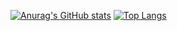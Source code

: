 [![Anurag's GitHub stats](https://github-readme-stats.vercel.app/api?username=ninpei7114)](https://github.com/anuraghazra/github-readme-stats)
[![Top Langs](https://github-readme-stats.vercel.app/api/top-langs/?username=ninpei7114&layout=compact)](https://github.com/anuraghazra/github-readme-stats)


<!--
**ninpei7114/ninpei7114** is a ✨ _special_ ✨ repository because its `README.md` (this file) appears on your GitHub profile.
### Hi there 👋
Here are some ideas to get you started:

- 🔭 I’m currently working on ...
- 🌱 I’m currently learning ...
- 👯 I’m looking to collaborate on ...
- 🤔 I’m looking for help with ...
- 💬 Ask me about ...
- 📫 How to reach me: ...
- 😄 Pronouns: ...
- ⚡ Fun fact: ...
-->
